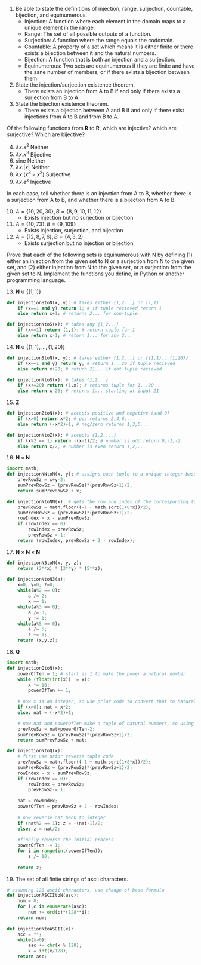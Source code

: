 
1. Be able to state the definitions of injection, range, surjection, countable, bijection, and equinumerous.
	- Injection: A function where each element in the domain maps to a unique element in the range.
	- Range: The set of all possible outputs of a function.
	- Surjection: A function where the range equals the codomain.
	- Countable: A property of a set which means it is either finite or there exists a bijection between it and the natural numbers.
	- Bijection: A function that is both an injection and a surjection.
	- Equinumerous: Two sets are equinumerous if they are finite and have the sane number of members, or if there exists a bijection between them.
2. State the injection/surjection existence theorem.
	- There exists an injection from A to B if and only if there exists a surjection from B to A.
3. State the bijection existence theorem.
	- There exists a bijection between A and B if and only if there exist injections from A to B and from B to A.

Of the following functions from $\mathbf R$ to $\mathbf R$, which are injective? which are surjective? Which are bijective?

4. $λx.x^2$              Neither
5. $λx.x^3$              Bijective
6. sine                Neither
7. $λx. |x|$             Neither
8. $λx.(x^3 - x^2)$  Surjective
9. $λx. e^x$              Injective

In each case, tell whether there is an injection from A to B, whether there is a surjection from A to B, and whether there is a bijection from A to B.

10. $A = \{10,20,30\}, B = \{8, 9, 10, 11, 12\}$
	- Exists injection but no surjection or bijection
11. $A = \{10, 73\}, B = \{9,109\}$
	- Exists injection, surjection, and bijection
12. $A=\{12,8,7,6\},B=\{4,3,2\}$
	- Exists surjection but no injection or bijection

Prove that each of the following sets is equinumerous with N by defining (1) either an injection from the given set to N or a surjection from N to the given set, and (2) either injection from N to the given set, or a surjection from the given set to N. Implement the functions you define, in Python or another programming language.

13. $\mathbf N \cup \{(1,1)\}$  
```python
def injectionStoN(x, y): # takes either {1,2...} or (1,1)
	if (x==1 and y) return 1; # if tuple recieved return 1
	else return x+1; # returns 2... for non-tuple

def injectionNtoS(x): # takes any {1,2...}
	if (x==1) return (1,1); # return tuple for 1
	else return x-1; # return 1... for any 2...
```
14. $\mathbf N \cup \{(1,1),\ldots,(1,20)\}$
```python
def injectionStoN(x, y): # takes either {1,2...} or {(1,1)...(1,20)}
	if (x==1 and y) return y; # return 1...20 if tuple recieved
	else return x+20; # return 21... if not tuple recieved

def injectionNtoS(x): # takes {1,2...}
	if (x<=20) return (1,x); # returns tuple for 1...20
	else return x-20; # returns 1... starting at input 21
```
15. $\mathbf Z$
```python
def injectionZtoN(x): # accepts positive and negative (and 0)
	if (x>0) return x*2; # pos returns 2,4,6...
	else return (-x*2)+1; # neg/zero returns 1,3,5...

def injectionNtoZ(x): # accepts {1,2,...}
	if (x%2 == 1) return -(x-1)/2; # number is odd return 0,-1,-2...
	else return x/2; # number is even return 1,2,...
```
16. $\mathbf N\times \mathbf N$
```python
import math;
def injectionNNtoN(x, y): # assigns each tuple to a unique integer based on its position in a 2d matrix, using diagonal rows
	prevRowSz = x+y-2;
	sumPrevRowSz = (prevRowSz)*(prevRowSz+1)/2;
	return sumPrevRowSz + x;

def injectionNtoNN(x): # gets the row and index of the corresponding tuple using the inverse of the previous function
	prevRowSz = math.floor((-1 + math.sqrt(1+8*x))/2);
	sumPrevRowSz = (prevRowSz)*(prevRowSz+1)/2;
	rowIndex = x - sumPrevRowSz;
	if (rowIndex == 0):
		rowIndex = prevRowSz;
		prevRowSz-= 1;
	return (rowIndex, prevRowSz + 2 - rowIndex);	
```
17. $\mathbf{N\times N\times N}$
```python
def injectionN3toN(x, y, z):
	return (2**x) * (3**y) * (5**z);

def injectionNtoN3(a):
	x=0; y=0; z=0;
	while(a%2 == 0):
		a /= 2;
		x += 1;
	while(a%3 == 0):
		a /= 3;
		y += 1;
	while(a%5 == 0):
		a /= 5;
		z += 1;
	return (x,y,z);
```
18. $\mathbf Q$
```python
import math;
def injectionQtoN(x):
	powerOfTen = 1; # start as 1 to make the power a natural number
	while (float(int(x)) != x):
		x *= 10;
		powerOfTen += 1;
	
	# now x is an integer, so use prior code to convert that to natural number
	if (x>0): nat = x*2;
	else: nat = (-x*2)+1;

	# now nat and powerOfTen make a tuple of natural numbers, so using code from above to convert that to a single natural number
	prevRowSz = nat+powerOfTen-2;
	sumPrevRowSz = (prevRowSz)*(prevRowSz+1)/2;
	return sumPrevRowSz + nat;

def injectionNtoQ(x):
	# first use prior reverse tuple code
	prevRowSz = math.floor((-1 + math.sqrt(1+8*x))/2);
	sumPrevRowSz = (prevRowSz)*(prevRowSz+1)/2;
	rowIndex = x - sumPrevRowSz;
	if (rowIndex == 0):
		rowIndex = prevRowSz;
		prevRowSz-= 1;
	
	nat = rowIndex;
	powerOfTen = prevRowSz + 2 - rowIndex;
	
	# now reverse nat back to integer
	if (nat%2 == 1): z = -(nat-1)/2;
	else: z = nat/2; 
	
	#finally reverse the initial process
	powerOfTen -= 1;
	for i in range(int(powerOfTen)):
		z /= 10;
	
	return z;
```
19. The set of all finite strings of ascii characters.
```python
# assuming 128 ascii characters, use change of base formula
def injectionASCIItoN(asc):
	num = 0;
	for i,c in enumerate(asc):
		num += ord(c)*(128**i);
	return num;
	
def injectionNtoASCII(x):
	asc = "";
	while(x>0):
		asc += chr(x % 128);
		x = int(x/128);
	return asc;
```
